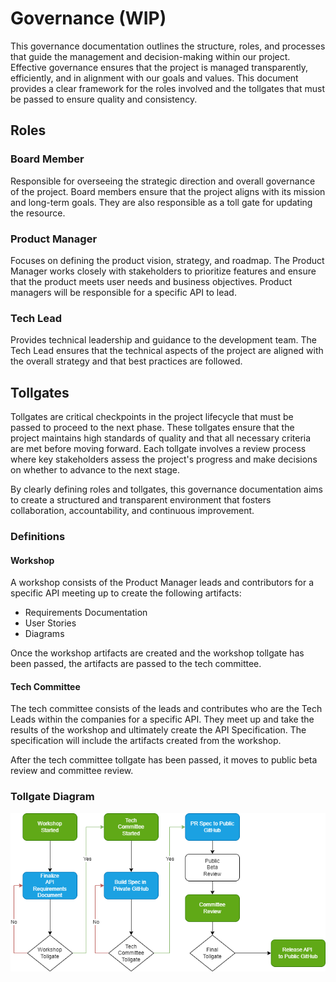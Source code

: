 # Governance (WIP)

This governance documentation outlines the structure, roles, and processes that guide the management and decision-making within our project. Effective governance ensures that the project is managed transparently, efficiently, and in alignment with our goals and values. This document provides a clear framework for the roles involved and the tollgates that must be passed to ensure quality and consistency.

## Roles

### Board Member

Responsible for overseeing the strategic direction and overall governance of the project. Board members ensure that the project aligns with its mission and long-term goals. They are also responsible as a toll gate for updating the resource.

### Product Manager

Focuses on defining the product vision, strategy, and roadmap. The Product Manager works closely with stakeholders to prioritize features and ensure that the product meets user needs and business objectives. Product managers will be responsible for a specific API to lead.

### Tech Lead

Provides technical leadership and guidance to the development team. The Tech Lead ensures that the technical aspects of the project are aligned with the overall strategy and that best practices are followed.

## Tollgates

Tollgates are critical checkpoints in the project lifecycle that must be passed to proceed to the next phase. These tollgates ensure that the project maintains high standards of quality and that all necessary criteria are met before moving forward. Each tollgate involves a review process where key stakeholders assess the project's progress and make decisions on whether to advance to the next stage.

By clearly defining roles and tollgates, this governance documentation aims to create a structured and transparent environment that fosters collaboration, accountability, and continuous improvement.

### Definitions

#### Workshop

A workshop consists of the Product Manager leads and contributors for a specific API meeting up to create the following artifacts:

- Requirements Documentation
- User Stories
- Diagrams

Once the workshop artifacts are created and the workshop tollgate has been passed, the artifacts are passed to the tech committee.

#### Tech Committee

The tech committee consists of the leads and contributes who are the Tech Leads within the companies for a specific API. They meet up and take the results of the workshop and ultimately create the API Specification. The specification will include the artifacts created from the workshop.

After the tech committee tollgate has been passed, it moves to public beta review and committee review.

### Tollgate Diagram

![Tollgate Diagram](images/tollgate-diagram.png)


